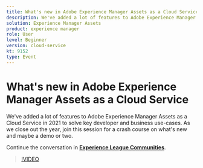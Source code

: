 ```yaml
---
title: What's new in Adobe Experience Manager Assets as a Cloud Service
description: We've added a lot of features to Adobe Experience Manager Assets as a Cloud Service in 2021 to solve key developer and business use-cases. As we close out the year, join this session for a crash course on what's new and maybe a demo or two.
solution: Experience Manager Assets
product: experience manager
role: User
level: Beginner
version: cloud-service
kt: 9152
type: Event
---
```


# What's new in Adobe Experience Manager Assets as a Cloud Service

We've added a lot of features to Adobe Experience Manager Assets as a Cloud Service in 2021 to solve key developer and business use-cases. As we close out the year, join this session for a crash course on what's new and maybe a demo or two.

Continue the conversation in **[Experience League Communities](https://adobe.ly/2XSAcg)**.

>[!VIDEO](https://video.tv.adobe.com/v/337574/?quality=12&learn=on&hidetitle=true)